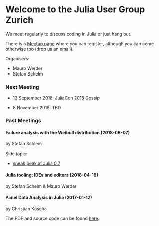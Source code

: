 # Welcome to the Julia User Group Zurich

We meet regularly to discuss coding in Julia or just hang out.

There is a
[Meetup page](https://www.meetup.com/de-DE/Zurich-Julia-User-Group/)
where you can register, although you can come otherwise too (drop us
an email).

Organisers:
- Mauro Werder
- Stefan Schelm


### Next Meeting

- 13 September 2018: JuliaCon 2018 Gossip

- 8 November 2018: TBD

### Past Meetings

#### Failure analysis with the Weibull distribution (2018-06-07)
by Stefan Schlem


Side topic:
- [sneak peak at Julia 0.7](talks/talk-2018-06/julia-07.md)

#### Julia tooling: IDEs and editors (2018-04-19)
by Stefan Schelm & Mauro Werder

#### Panel Data Analysis in Julia (2017-01-12)
by Christian Kascha

The PDF and source code can be found [here](https://github.com/julia-users-zurich/julia-users-zurich.github.io/tree/master/talks/talk-2017-01).
